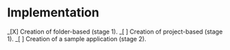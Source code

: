 # Implementation

_[X] Creation of folder-based (stage 1).
_[ ] Creation of project-based (stage 1).
_[ ] Creation of a sample application (stage 2).

